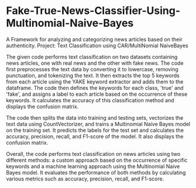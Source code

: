 # Fake-True-News-Classifier-Using-Multinomial-Naive-Bayes
A Framework for analyzing and categorizing news articles based on their authenticity.
Project: Text Classification using CAR/MultiNomial NaiveBayes

The given code performs text classification on two datasets containing news articles, one with real news and the other with fake news. The code first preprocesses the text data by converting it to lowercase, removing punctuation, and tokenizing the text. It then extracts the top 5 keywords from each article using the YAKE keyword extractor and adds them to the dataframe. The code then defines the keywords for each class, 'true' and 'fake', and assigns a label to each article based on the occurrence of these keywords. It calculates the accuracy of this classification method and displays the confusion matrix.


The code then splits the data into training and testing sets, vectorizes the text data using CountVectorizer, and trains a Multinomial Naive Bayes model on the training set. It predicts the labels for the test set and calculates the accuracy, precision, recall, and F1-score of the model. It also displays the confusion matrix.


Overall, the code performs text classification on news articles using two different methods: a custom approach based on the occurrence of specific keywords and a machine learning approach using the Multinomial Naive Bayes model. It evaluates the performance of both methods by calculating various metrics such as accuracy, precision, recall, and F1-score.


